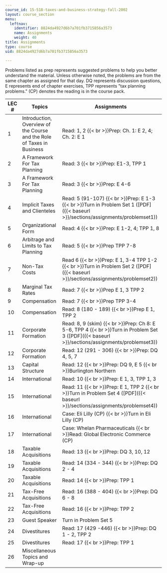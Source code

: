 ```yaml
---
course_id: 15-518-taxes-and-business-strategy-fall-2002
layout: course_section
menu:
  leftnav:
    identifier: 8824da4927d6b7a701fb3715856a3573
    name: Assignments
    weight: 40
title: Assignments
type: course
uid: 8824da4927d6b7a701fb3715856a3573

---
```


Problems listed as prep represents suggested problems to help you better understand the material. Unless otherwise noted, the problems are from the same chapter as assigned for that day. DQ represents discussion questions, E represents end of chapter exercises, TPP represents "tax planning problems." (CP) denotes the reading is in the course pack.

| LEC # | Topics | Assignments |
| --- | --- | --- |
| 1 | Introduction, Overview of the Course and the Role of Taxes in Business | Read: 1, 2  {{< br >}}Prep: Ch. 1: E 2, 4; Ch. 2: E 1 |
| 2 | A Framework For Tax Planning | Read: 3  {{< br >}}Prep: E1-3, TPP 1 |
| 3 | A Framework For Tax Planning | Read: 3  {{< br >}}Prep: E 4-6 |
| 4 | Implicit Taxes and Clienteles | Read: 5 (91-107)  {{< br >}}Prep: E 1-3  {{< br >}}Turn in Problem Set 1 ([PDF]({{< baseurl >}}/sections/assignments/problemset1)) |
| 5 | Organizational Form | Read: 4  {{< br >}}Prep: E 1-2, 4; TPP 1, 8 |
| 6 | Arbitrage and Limits to Tax Planning | Read: 5  {{< br >}}Prep TPP 7-8 |
| 7 | Non-Tax Costs | Read 6  {{< br >}}Prep: E 1, 3-4 TPP 1-2  {{< br >}}Turn in Problem Set 2 ([PDF]({{< baseurl >}}/sections/assignments/problemset2)) |
| 8 | Marginal Tax Rates | Read: 7  {{< br >}}Prep E 1, 3 TPP 2 |
| 9 | Compensation | Read: 7  {{< br >}}Prep TPP 3-4 |
| 10 | Compensation | Read: 8 (180 - 189)  {{< br >}}Prep E 1, TPP 2 |
| 11 | Corporate Formation | Read: 8, 9 (skim)  {{< br >}}Prep: Ch 8: E 5-6, TPP 4  {{< br >}}Turn in Problem Set 3 ([PDF]({{< baseurl >}}/sections/assignments/problemset3)) |
| 12 | Corporate Formation | Read: 12 (291 - 306)  {{< br >}}Prep: DQ 4, 5, 7 |
| 13 | Capital Structure | Read: 12  {{< br >}}Prep: DQ 9, E 5  {{< br >}}Burlington Northern |
| 14 | International | Read: 10  {{< br >}}Prep: E 1, 3, TPP 1, 3 |
| 15 | International | Read: 11  {{< br >}}Prep: E 1, TPP 2  {{< br >}}Turn in Problem Set 4 ([PDF]({{< baseurl >}}/sections/assignments/problemset4)) |
| 16 | International | Case: Eli Lilly (CP)  {{< br >}}Turn in Eli Lilly (CP) |
| 17 | International | Case: Whelan Pharmaceuticals  {{< br >}}Read: Global Electronic Commerce (CP) |
| 18 | Taxable Acquisitions | Read: 13  {{< br >}}Prep: DQ 3, 10, 12 |
| 19 | Taxable Acquisitions | Read: 14 (334 - 344)  {{< br >}}Prep: DQ 2 - 4 |
| 20 | Taxable Acquisitions | Read: 14  {{< br >}}Prep: TPP 1 |
| 21 | Tax-Free Acquisitions | Read: 16 (388 - 404)  {{< br >}}Prep: DQ 6 - 8 |
| 22 | Tax-Free Acquisitions | Read: 16  {{< br >}}Prep: TPP 2 |
| 23 | Guest Speaker | Turn in Problem Set 5 |
| 24 | Divestitures | Read: 17 (429 -446)  {{< br >}}Prep: DQ 1 - 2, TPP 2 |
| 25 | Divestitures | Read: 17  {{< br >}}Prep: TPP 1 |
| 26 | Miscellaneous Topics and Wrap-up |